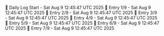 📅 Daily Log Start - Sat Aug  9 12:45:47 UTC 2025
📌 Entry 1/9 - Sat Aug  9 12:45:47 UTC 2025
📌 Entry 2/9 - Sat Aug  9 12:45:47 UTC 2025
📌 Entry 3/9 - Sat Aug  9 12:45:47 UTC 2025
📌 Entry 4/9 - Sat Aug  9 12:45:47 UTC 2025
📌 Entry 5/9 - Sat Aug  9 12:45:47 UTC 2025
📌 Entry 6/9 - Sat Aug  9 12:45:47 UTC 2025
📌 Entry 7/9 - Sat Aug  9 12:45:47 UTC 2025
